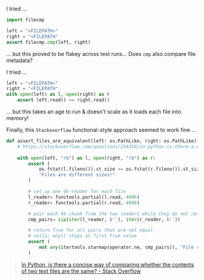 I tried ...

```python
import filecmp

left = "<FILEPATH>"
right = "<FILEPATH"
assert filecmp.cmp(left, right)
```

... but this proved to be flakey across test runs...  Does `cmp` also compare file metadata?

I tried ...

```python
left = "<FILEPATH>"
right = "<FILEPATH"
with open(left) as l, open(right) as r
	assert left.read() == right.read()
```

... but this takes an age to run & doesn't scale as it loads each file into memory!

Finally, this `Stackoverflow` functional-style approach seemed to work fine ...

```python
def assert_files_are_equivalent(left: os.PathLike, right: os.PathLike):
    # https://stackoverflow.com/questions/254350/in-python-is-there-a-concise-way-of-comparing-whether-the-contents-of-two-text
    
    with open(left, "rb") as l, open(right, "rb") as r:
        assert (
            os.fstat(l.fileno()).st_size == os.fstat(r.fileno()).st_size,
            "Files are different sizes!"
        )

        # set up one 4k-reader for each file
        l_reader= functools.partial(l.read, 4096)
        r_reader= functools.partial(r.read, 4096)

        # pair each 4k-chunk from the two readers while they do not return '' (EOF)
        cmp_pairs= zip(iter(l_reader, b''), iter(r_reader, b''))

        # return True for all pairs that are not equal
        # voilà; any() stops at first True value
        assert (
            not any(itertools.starmap(operator.ne, cmp_pairs)), "File content differs!"
        )
```

> [In Python, is there a concise way of comparing whether the contents of two text files are the same? - Stack Overflow](https://stackoverflow.com/questions/254350/in-python-is-there-a-concise-way-of-comparing-whether-the-contents-of-two-text)
